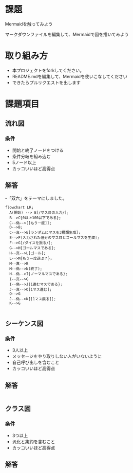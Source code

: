 # 課題
Mermaidを触ってみよう

マークダウンファイルを編集して、Mermaidで図を描いてみよう

# 取り組み方
* 本プロジェクトをforkしてください。
* README.mdを編集して、Mermaidを使いこなしてください
* できたらプルリクエストを出します

# 課題項目
## 流れ図
### 条件
- 開始と終了ノードをつける
- 条件分岐を組み込む
- 5ノード以上
- カッコいいほど高得点

## 解答
-「双六」をテーマにしました。
```mermaid
flowchart LR;
  A(開始) --> B[/マス目の入力/];
  B-->C{0以上100以下である};
  C--偽-->[[もう一度]];
  D-->B;
  C--真-->E[ランダムにマスを3種類生成];
  E-->F[入力された値分のマス目とゴールマスを生成];
  F-->G[/ダイスを振る/];
  G-->H{ゴールマスである};
  H--真-->L[ゴール];
  L-->M{もう一度遊ぶ？};
  M--真-->B
  M--偽-->N(終了);
  H--偽-->I{ノーマルマスである};
  I--真-->G
  I--偽-->J{1進むマスである};
  J--真-->O[1マス進む];
  O-->G
  J--偽-->K[[1マス戻る]];
  K-->G
  
```

## シーケンス図
### 条件
- 3人以上
- メッセージをやり取りしない人がいないように
- 自己呼び出しを含むこと
- カッコいいほど高得点

## 解答
```mermaid
```

## クラス図

### 条件
- 3つ以上
- 汎化と集約を含むこと
- カッコいいほど高得点

## 解答
